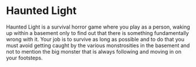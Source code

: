 Haunted Light
=============

Haunted Light is a survival horror game where you play as a person, waking up within a basement only to find out that there is something fundamentally wrong with it. Your job is to survive as long as possible and to do that you must avoid getting caught by the various monstrosities in the basement and not to mention the big monster that is always following and moving in on your footsteps.
